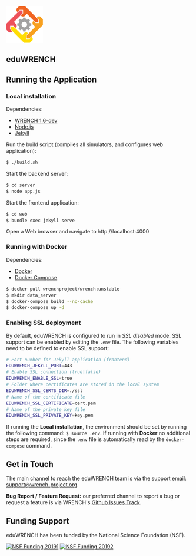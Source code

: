 
<img src="web/assets/wrench_logo.png" width="100" />

## eduWRENCH

## Running the Application

### Local installation

Dependencies:
- [WRENCH 1.6-dev](https://github.com/wrench-project/wrench)
- [Node.js](https://nodejs.org/en/)
- [Jekyll](https://jekyllrb.com/docs/installation/)

Run the build script (compiles all simulators, and configures web application):

```bash
$ ./build.sh
```

Start the backend server:

```bash
$ cd server
$ node app.js
```

Start the frontend application:

```bash
$ cd web
$ bundle exec jekyll serve
```

Open a Web browser and navigate to http://localhost:4000

### Running with Docker

Dependencies:
- [Docker](https://docs.docker.com/install/)
- [Docker Compose](https://docs.docker.com/compose/install/)

```bash
$ docker pull wrenchproject/wrench:unstable
$ mkdir data_server
$ docker-compose build --no-cache
$ docker-compose up -d
```

### Enabling SSL deployment

By default, eduWRENCH is configured to run in _SSL disabled_ mode. SSL
support can be enabled by editing the `.env` file. The following variables
need to be defined to enable SSL support:

```bash
# Port number for Jekyll application (frontend)
EDUWRENCH_JEKYLL_PORT=443
# Enable SSL connection (true|false)
EDUWRENCH_ENABLE_SSL=true
# Folder where certificates are stored in the local system
EDUWRENCH_SSL_CERTS_DIR=./ssl
# Name of the certificate file
EDUWRENCH_SSL_CERTIFICATE=cert.pem
# Name of the private key file
EDUWRENCH_SSL_PRIVATE_KEY=key.pem
```

If running the **Local installation**, the environment should be set by
running the following command: `$ source .env`. If running with **Docker**
no additional steps are required, since the `.env` file is automatically
read by the `docker-compose` command.

## Get in Touch

The main channel to reach the eduWRENCH team is via the support email:
[support@wrench-project.org](mailto:support@wrench-project.org).

**Bug Report / Feature Request:** our preferred channel to report a bug or request a feature is via
WRENCH's [Github Issues Track](https://github.com/wrench-project/eduwrench/issues).

## Funding Support

eduWRENCH has been funded by the National Science Foundation (NSF).

[![NSF Funding 20191][nsf-20191-badge]][nsf-20191-link]
[![NSF Funding 20192][nsf-20192-badge]][nsf-20192-link]

[nsf-20191-badge]:          https://img.shields.io/badge/NSF-1923539-blue
[nsf-20191-link]:           https://nsf.gov/awardsearch/showAward?AWD_ID=1923539
[nsf-20192-badge]:          https://img.shields.io/badge/NSF-1923621-blue
[nsf-20192-link]:           https://nsf.gov/awardsearch/showAward?AWD_ID=1923621
